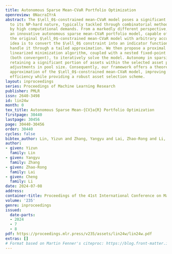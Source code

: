 ```yaml
---
title: Autonomous Sparse Mean-CVaR Portfolio Optimization
openreview: 0NacraIYrA
abstract: The $\ell_0$-constrained mean-CVaR model poses a significant challenge due
  to its NP-hard nature, typically tackled through combinatorial methods characterized
  by high computational demands. From a markedly different perspective, we propose
  an innovative autonomous sparse mean-CVaR portfolio model, capable of approximating
  the original $\ell_0$-constrained mean-CVaR model with arbitrary accuracy. The core
  idea is to convert the $\ell_0$ constraint into an indicator function and subsequently
  handle it through a tailed approximation. We then propose a proximal alternating
  linearized minimization algorithm, coupled with a nested fixed-point proximity algorithm
  (both convergent), to iteratively solve the model. Autonomy in sparsity refers to
  retaining a significant portion of assets within the selected asset pool during
  adjustments in pool size. Consequently, our framework offers a theoretically guaranteed
  approximation of the $\ell_0$-constrained mean-CVaR model, improving computational
  efficiency while providing a robust asset selection scheme.
layout: inproceedings
series: Proceedings of Machine Learning Research
publisher: PMLR
issn: 2640-3498
id: lin24w
month: 0
tex_title: Autonomous Sparse Mean-{CV}a{R} Portfolio Optimization
firstpage: 30440
lastpage: 30456
page: 30440-30456
order: 30440
cycles: false
bibtex_author: Lin, Yizun and Zhang, Yangyu and Lai, Zhao-Rong and Li, Cheng
author:
- given: Yizun
  family: Lin
- given: Yangyu
  family: Zhang
- given: Zhao-Rong
  family: Lai
- given: Cheng
  family: Li
date: 2024-07-08
address:
container-title: Proceedings of the 41st International Conference on Machine Learning
volume: '235'
genre: inproceedings
issued:
  date-parts:
  - 2024
  - 7
  - 8
pdf: https://proceedings.mlr.press/v235/assets/lin24w/lin24w.pdf
extras: []
# Format based on Martin Fenner's citeproc: https://blog.front-matter.io/posts/citeproc-yaml-for-bibliographies/
---
```

